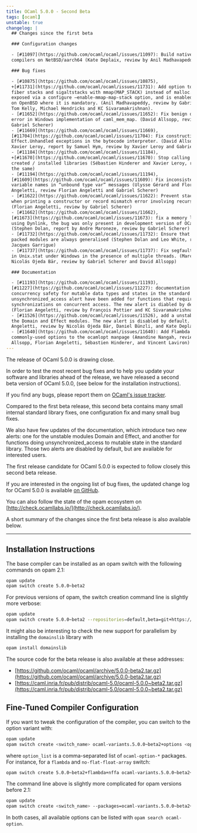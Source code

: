 ```yaml
---
title: OCaml 5.0.0 - Second Beta
tags: [ocaml]
unstable: true
changelog: |
  ## Changes since the first beta

  ### Configuration changes

  - [#11097](https://github.com/ocaml/ocaml/issues/11097): Build native-code
  compilers on NetBSD/aarch64 (Kate Deplaix, review by Anil Madhavapeddy)

  ### Bug fixes

  - [#10875](https://github.com/ocaml/ocaml/issues/10875),
  +[#11731](https://github.com/ocaml/ocaml/issues/11731): Add option to allocate
  fiber stacks and sigaltstacks with mmap(MAP_STACK) instead of malloc. This is
  exposed via a configure –enable-mmap-map-stack option, and is enabled by default
  on OpenBSD where it is mandatory. (Anil Madhavapeddy, review by Gabriel Scherer,
  Tom Kelly, Michael Hendricks and KC Sivaramakrishnan).
  - [#11652](https://github.com/ocaml/ocaml/issues/11652): Fix benign off-by-one
  error in Windows implementation of caml_mem_map. (David Allsopp, review by
  Gabriel Scherer)
  - [#11669](https://github.com/ocaml/ocaml/issues/11669),
  [#11704](https://github.com/ocaml/ocaml/issues/11704): Fix construction of
  Effect.Unhandled exceptions in the bytecode interpreter. (David Allsopp and
  Xavier Leroy, report by Samuel Hym, review by Xavier Leroy and Gabriel Scherer)
  - [#11184](https://github.com/ocaml/ocaml/issues/11184),
  +[#11670](https://github.com/ocaml/ocaml/issues/11670): Stop calling ranlib on
  created / installed libraries (Sébastien Hinderer and Xavier Leroy, review by
  the same)
  - [#11194](https://github.com/ocaml/ocaml/issues/11194),
  [#11609](https://github.com/ocaml/ocaml/issues/11609): Fix inconsistent type
  variable names in “unbound type var” messages (Ulysse Gérard and Florian
  Angeletti, review Florian Angeletti and Gabriel Scherer)
  - [#11622](https://github.com/ocaml/ocaml/issues/11622): Prevent stack overflow
  when printing a constructor or record mismatch error involving recursive types.
  (Florian Angeletti, review by Gabriel Scherer)
  - [#11662](https://github.com/ocaml/ocaml/issues/11662),
  [#11673](https://github.com/ocaml/ocaml/issues/11673): fix a memory leak when
  using Dynlink, the bug was only present in development version of OCaml 5.
  (Stephen Dolan, report by Andre Maroneze, review by Gabriel Scherer)
  - [#11732](https://github.com/ocaml/ocaml/issues/11732): Ensure that types from
  packed modules are always generalised (Stephen Dolan and Leo White, review by
  Jacques Garrigue)
  - [#11737](https://github.com/ocaml/ocaml/issues/11737): Fix segfault condition
  in Unix.stat under Windows in the presence of multiple threads. (Marc Lasson,
  Nicolás Ojeda Bär, review by Gabriel Scherer and David Allsopp)

  ### Documentation

  - [#11193](https://github.com/ocaml/ocaml/issues/11193),
  [#11227](https://github.com/ocaml/ocaml/issues/11227): documentation on
  concurrency safety for mutable data types and states in the standard library. A
  unsynchronized_access alert have been added for functions that require user
  synchronizations on concurrent access. The new alert is diabled by default.
  (Florian Angeletti, review by François Pottier and KC Sivaramakrishnan )
  - [#11526](https://github.com/ocaml/ocaml/issues/11526), add a unstable alert to
  the Domain and Effect modules. The new alert is disabled by default. (Florian
  Angeletti, review by Nicolás Ojeda Bär, Daniel Bünzli, and Kate Deplaix)
  - [#11640](https://github.com/ocaml/ocaml/issues/11640): Add Flambda
  commonly-used options to the ocamlopt manpage (Amandine Nangah, review by David
  Allsopp, Florian Angeletti, Sébastien Hinderer, and Vincent Laviron)
---
```


The release of OCaml 5.0.0 is drawing close.

In order to test the most recent bug fixes and to help you update your software
and libraries ahead of the release, we have released a second beta version of
OCaml 5.0.0, (see below for the installation instructions).

If you find any bugs, please report them on [OCaml's issue tracker](https://github.com/ocaml/ocaml/issues).

Compared to the first beta release, this second beta contains many small
internal standard library fixes, one configuration fix and many small bug fixes.

We also have few updates of the documentation, which introduce two new alerts:
one for the unstable modules Domain and Effect, and another for functions doing
unsynchronized_access to mutable state in the standard library. Those two alerts
are disabled by default, but are available for interested users.

The first release candidate for OCaml 5.0.0 is expected to follow closely this
second beta release.

If you are interested in the ongoing list of bug fixes, the updated change log
for OCaml 5.0.0 is available [on GitHub](https://github.com/ocaml/ocaml/blob/5.0/Changes).

You can also follow the state of the opam ecosystem on [http://check.ocamllabs.io/](http://check.ocamllabs.io/).

A short summary of the changes since the first beta release is also available below.

---
## Installation Instructions

The base compiler can be installed as an opam switch with the following commands
on opam 2.1:
```bash
opam update
opam switch create 5.0.0~beta2
```

For previous versions of opam, the switch creation command line is slightly more verbose:
```bash
opam update
opam switch create 5.0.0~beta2 --repositories=default,beta=git+https://github.com/ocaml/ocaml-beta-repository.git
```

It might also be interesting to check the new support for parallelism by installing
the `domainslib` library with
```bash
opam install domainslib
```

The source code for the beta release is also available at these addresses:

* [https://github.com/ocaml/ocaml/archive/5.0.0-beta2.tar.gz](https://github.com/ocaml/ocaml/archive/5.0.0-beta2.tar.gz)
* [https://caml.inria.fr/pub/distrib/ocaml-5.0/ocaml-5.0.0~beta2.tar.gz](https://caml.inria.fr/pub/distrib/ocaml-5.0/ocaml-5.0.0~beta2.tar.gz)

## Fine-Tuned Compiler Configuration

If you want to tweak the configuration of the compiler, you can switch to the option variant with:
```bash
opam update
opam switch create <switch_name> ocaml-variants.5.0.0~beta2+options <option_list>
```
where `option_list` is a comma-separated list of `ocaml-option-*` packages. For instance, for a `flambda` and `no-flat-float-array` switch:
```bash
opam switch create 5.0.0~beta2+flambda+nffa ocaml-variants.5.0.0~beta2+options ocaml-option-flambda ocaml-option-no-flat-float-array
```
The command line above is slightly more complicated for opam versions before 2.1:
```bash
opam update
opam switch create <switch_name> --packages=ocaml-variants.5.0.0~beta2+options,<option_list> --repositories=default,beta=git+https://github.com/ocaml/ocaml-beta-repository.git
```

In both cases, all available options can be listed with `opam search ocaml-option`.
